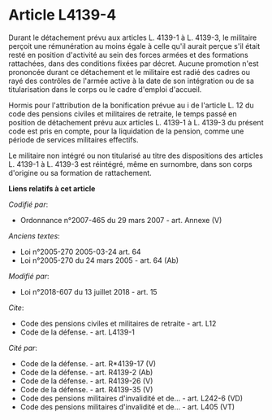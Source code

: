 # Article L4139-4

Durant le détachement prévu aux articles L. 4139-1 à L. 4139-3, le militaire perçoit une rémunération au moins égale à celle
qu'il aurait perçue s'il était resté en position d'activité au sein des forces armées et des formations rattachées, dans des
conditions fixées par décret. Aucune promotion n'est prononcée durant ce détachement et le militaire est radié des cadres ou
rayé des contrôles de l'armée active à la date de son intégration ou de sa titularisation dans le corps ou le cadre d'emploi
d'accueil.

Hormis pour l'attribution de la bonification prévue au i de l'article L. 12 du code des pensions civiles et militaires de
retraite, le temps passé en position de détachement prévu aux articles L. 4139-1 à L. 4139-3 du présent code est pris en
compte, pour la liquidation de la pension, comme une période de services militaires effectifs.

Le militaire non intégré ou non titularisé au titre des dispositions des articles L. 4139-1 à L. 4139-3 est réintégré, même
en surnombre, dans son corps d'origine ou sa formation de rattachement.

**Liens relatifs à cet article**

_Codifié par_:

  - Ordonnance n°2007-465 du 29 mars 2007 - art. Annexe (V)

_Anciens textes_:

  - Loi n°2005-270 2005-03-24 art. 64
  - Loi n°2005-270 du 24 mars 2005 - art. 64 (Ab)

_Modifié par_:

  - Loi n°2018-607 du 13 juillet 2018 - art. 15

_Cite_:

  - Code des pensions civiles et militaires de retraite - art. L12
  - Code de la défense. - art. L4139-1

_Cité par_:

  - Code de la défense. - art. R*4139-17 (V)
  - Code de la défense. - art. R4139-2 (Ab)
  - Code de la défense. - art. R4139-26 (V)
  - Code de la défense. - art. R4139-35 (V)
  - Code des pensions militaires d'invalidité et de... - art. L242-6 (VD)
  - Code des pensions militaires d'invalidité et de... - art. L405 (VT)
